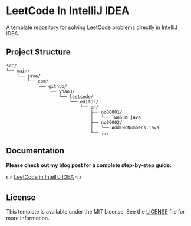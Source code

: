 # LeetCode In IntelliJ IDEA

A template repository for solving LeetCode problems directly in IntelliJ IDEA.

## Project Structure

```
src/
└── main/
    └── java/
        └── com/
            └── github/
                └── yhao3/
                    └── leetcode/
                        └── editor/
                            └── en/
                                ├── no00001/
                                │   └── TwoSum.java
                                ├── no00002/
                                │   └── AddTwoNumbers.java
                                └── ...
```

## Documentation

**Please check out my blog post for a complete step-by-step guide:**

👉 [LeetCode in IntelliJ IDEA](https://yhao3.github.io/posts/leetcode-in-intellij-idea/) 👈

## License

This template is available under the MIT License. See the [LICENSE](./LICENSE) file for more information.